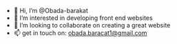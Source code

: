 - 👋 Hi, I’m @Obada-barakat
- 👀 I’m interested in developing front end websites
- 💞️ I’m looking to collaborate on creating a great website
- 📫 get in touch on: obada.baracat1@gmail.com

<!---
Obada-barakat/Obada-barakat is a ✨ special ✨ repository because its `README.md` (this file) appears on your GitHub profile.
You can click the Preview link to take a look at your changes.
--->
